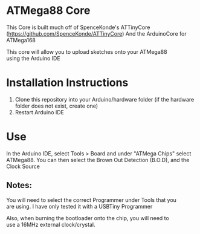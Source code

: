 # ATMega88 Core

This Core is built much off of SpenceKonde's ATTinyCore
(https://github.com/SpenceKonde/ATTinyCore)
And the ArduinoCore for ATMega168  

This core will allow you to upload sketches onto your ATMega88  
using the Arduino IDE

# Installation Instructions
1)  Clone this repository into your Arduino/hardware folder (if the hardware folder does not exist, create one)  
2)  Restart Arduino IDE

# Use
In the Arduino IDE, select Tools > Board and under "ATMega Chips" select ATMega88.
You can then select the Brown Out Detection (B.O.D), and the Clock Source

## Notes:  
  You will need to select the correct Programmer under Tools that you  
  are using. I have only tested it with a USBTiny Programmer

  Also, when burning the bootloader onto the chip, you will need to  
  use a 16MHz external clock/crystal.
